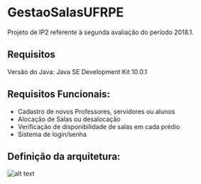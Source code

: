 # GestaoSalasUFRPE
Projeto de IP2 referente à segunda avaliação do período 2018.1.

## Requisitos

Versão do Java: Java SE Development Kit 10.0.1

## Requisitos Funcionais:

- Cadastro de novos Professores, servidores ou alunos
- Alocação de Salas ou desalocação
- Verificação de disponibilidade de salas em cada prédio
- Sistema de login/senha

## Definição da arquitetura: 

![alt text](https://i.imgur.com/m3QXPfv.png)

